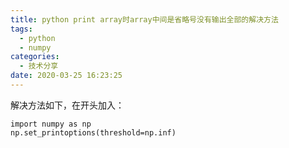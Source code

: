 ```yaml
---
title: python print array时array中间是省略号没有输出全部的解决方法
tags:
  - python
  - numpy
categories:
  - 技术分享
date: 2020-03-25 16:23:25
---
```


解决方法如下，在开头加入：

```
import numpy as np
np.set_printoptions(threshold=np.inf)
```

